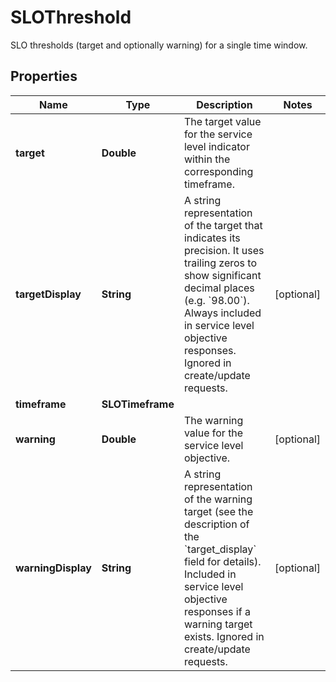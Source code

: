 

# SLOThreshold

SLO thresholds (target and optionally warning) for a single time window.
## Properties

Name | Type | Description | Notes
------------ | ------------- | ------------- | -------------
**target** | **Double** | The target value for the service level indicator within the corresponding timeframe. | 
**targetDisplay** | **String** | A string representation of the target that indicates its precision. It uses trailing zeros to show significant decimal places (e.g. &#x60;98.00&#x60;).  Always included in service level objective responses. Ignored in create/update requests. |  [optional]
**timeframe** | **SLOTimeframe** |  | 
**warning** | **Double** | The warning value for the service level objective. |  [optional]
**warningDisplay** | **String** | A string representation of the warning target (see the description of the &#x60;target_display&#x60; field for details).  Included in service level objective responses if a warning target exists. Ignored in create/update requests. |  [optional]



